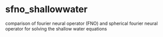 # sfno_shallowwater
comparison of fourier neural operator (FNO) and spherical fourier neural operator for solving the shallow water equations
